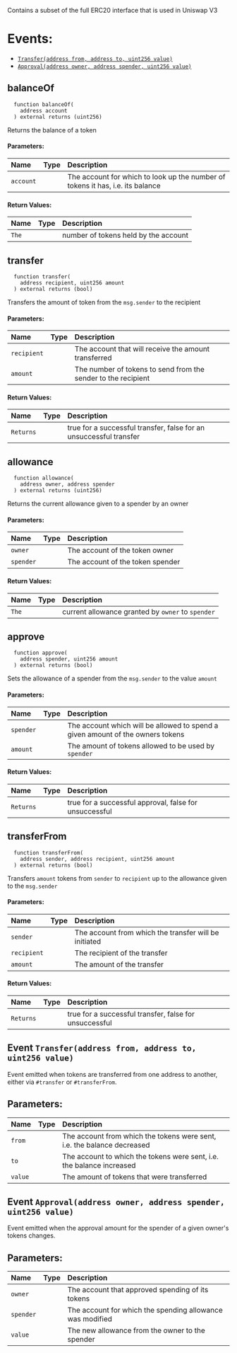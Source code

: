 Contains a subset of the full ERC20 interface that is used in Uniswap V3

# Events:
- [`Transfer(address from, address to, uint256 value)`](#IERC20Minimal-Transfer-address-address-uint256-)
- [`Approval(address owner, address spender, uint256 value)`](#IERC20Minimal-Approval-address-address-uint256-)
## balanceOf
```solidity
  function balanceOf(
    address account
  ) external returns (uint256)
```
Returns the balance of a token


#### Parameters:
| Name | Type | Description                                                          |
| :--- | :--- | :------------------------------------------------------------------- |
|`account` |  | The account for which to look up the number of tokens it has, i.e. its balance

#### Return Values:
| Name                           | Type          | Description                                                                  |
| :----------------------------- | :------------ | :--------------------------------------------------------------------------- |
|`The`|  | number of tokens held by the account
## transfer
```solidity
  function transfer(
    address recipient, uint256 amount
  ) external returns (bool)
```
Transfers the amount of token from the `msg.sender` to the recipient


#### Parameters:
| Name | Type | Description                                                          |
| :--- | :--- | :------------------------------------------------------------------- |
|`recipient` |  | The account that will receive the amount transferred
|`amount` |  | The number of tokens to send from the sender to the recipient

#### Return Values:
| Name                           | Type          | Description                                                                  |
| :----------------------------- | :------------ | :--------------------------------------------------------------------------- |
|`Returns`|  | true for a successful transfer, false for an unsuccessful transfer
## allowance
```solidity
  function allowance(
    address owner, address spender
  ) external returns (uint256)
```
Returns the current allowance given to a spender by an owner


#### Parameters:
| Name | Type | Description                                                          |
| :--- | :--- | :------------------------------------------------------------------- |
|`owner` |  | The account of the token owner
|`spender` |  | The account of the token spender

#### Return Values:
| Name                           | Type          | Description                                                                  |
| :----------------------------- | :------------ | :--------------------------------------------------------------------------- |
|`The`|  | current allowance granted by `owner` to `spender`
## approve
```solidity
  function approve(
    address spender, uint256 amount
  ) external returns (bool)
```
Sets the allowance of a spender from the `msg.sender` to the value `amount`


#### Parameters:
| Name | Type | Description                                                          |
| :--- | :--- | :------------------------------------------------------------------- |
|`spender` |  | The account which will be allowed to spend a given amount of the owners tokens
|`amount` |  | The amount of tokens allowed to be used by `spender`

#### Return Values:
| Name                           | Type          | Description                                                                  |
| :----------------------------- | :------------ | :--------------------------------------------------------------------------- |
|`Returns`|  | true for a successful approval, false for unsuccessful
## transferFrom
```solidity
  function transferFrom(
    address sender, address recipient, uint256 amount
  ) external returns (bool)
```
Transfers `amount` tokens from `sender` to `recipient` up to the allowance given to the `msg.sender`


#### Parameters:
| Name | Type | Description                                                          |
| :--- | :--- | :------------------------------------------------------------------- |
|`sender` |  | The account from which the transfer will be initiated
|`recipient` |  | The recipient of the transfer
|`amount` |  | The amount of the transfer

#### Return Values:
| Name                           | Type          | Description                                                                  |
| :----------------------------- | :------------ | :--------------------------------------------------------------------------- |
|`Returns`|  | true for a successful transfer, false for unsuccessful
## Event `Transfer(address from, address to, uint256 value)`
Event emitted when tokens are transferred from one address to another, either via `#transfer` or `#transferFrom`.


## Parameters:
| Name                           | Type          | Description                                    |
| :----------------------------- | :------------ | :--------------------------------------------- |
|`from`|  | The account from which the tokens were sent, i.e. the balance decreased
|`to`|  | The account to which the tokens were sent, i.e. the balance increased
|`value`|  | The amount of tokens that were transferred
## Event `Approval(address owner, address spender, uint256 value)`
Event emitted when the approval amount for the spender of a given owner's tokens changes.


## Parameters:
| Name                           | Type          | Description                                    |
| :----------------------------- | :------------ | :--------------------------------------------- |
|`owner`|  | The account that approved spending of its tokens
|`spender`|  | The account for which the spending allowance was modified
|`value`|  | The new allowance from the owner to the spender
